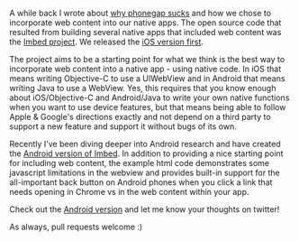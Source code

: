 A while back I wrote about [why phonegap sucks](http://dojo4.com/blog/why-phonegap-sucks) and how we chose to incorporate web content into our native apps. The open source code that resulted from building several native apps that included web content was the [Imbed project](https://github.com/Imbed). We released the [iOS version first](http://dojo4.com/blog/announcing-imbed-the-best-way-to-use-web-content-in-an-i-os-app).

The project aims to be a starting point for what we think is the best way to incorporate web content into a native app - using native code. In iOS that means writing Objective-C to use a UIWebView and in Android that means writing Java to use a WebView. Yes, this requires that you know enough about iOS/Objective-C and Android/Java to write your own native functions when you want to use device features, but that means being able to follow Apple & Google's directions exactly and not depend on a third party to support a new feature and support it without bugs of its own.

Recently I've been diving deeper into Android research and have created the [Android version of Imbed](https://github.com/imbed/android). In addition to providing a nice starting point for including web content, the example html code demonstrates some javascript limitations in the webview and provides built-in support for the all-important back button on Android phones when you click a link that needs opening in Chrome vs in the web content within your app.

Check out the [Android version](https://github.com/imbed/android) and let me know your thoughts on twitter!

As always, pull requests welcome :)